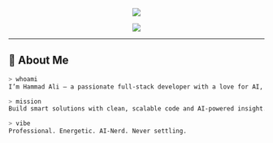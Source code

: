 <!-- 🚀 Galaxy Banner -->
<p align="center">
  <img src="https://capsule-render.vercel.app/api?type=waving&color=0:0FC5FF,100:6200EA&height=200&section=header&text=Hi%20There!%20I'm%20Hammad%20Ali%20🚀&fontSize=38&fontAlign=38&fontColor=ffffff" />
</p>

<p align="center">
  <img src="https://readme-typing-svg.demolab.com?font=Fira+Code&weight=500&pause=1000&color=00F7F7&center=true&vCenter=true&width=600&lines=Full-Stack+Developer;AI+%26+ML+Enthusiast;Open+Source+Contributor;Data+Ninja+%7C+Problem+Solver;Lifelong+Tech+Explorer+🤖" />
</p>

---

## 🧠 About Me

```bash
> whoami
I’m Hammad Ali – a passionate full-stack developer with a love for AI, data, and high-performance code.

> mission
Build smart solutions with clean, scalable code and AI-powered insight.

> vibe
Professional. Energetic. AI-Nerd. Never settling.

